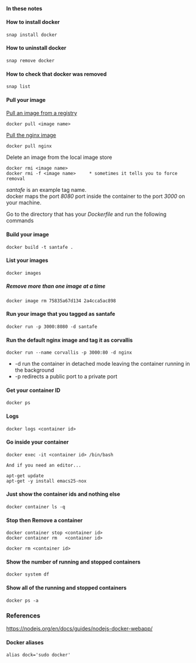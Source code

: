 
#### In these notes

#### How to install docker

```
snap install docker
```

#### How to uninstall docker

```
snap remove docker
```

#### How to check that docker was removed

```
snap list
```

#### Pull your image

[Pull an image from a registry](https://docs.docker.com/engine/reference/commandline/pull/)

```
docker pull <image name>
```

[Pull the nginx image](https://hub.docker.com/_/nginx/)

```
docker pull nginx
```

Delete an image from the local image store

```
docker rmi <image name>
docker rmi -f <image name>     * sometimes it tells you to force removal
```

*santafe* is an example tag name.   
docker maps the port *8080* port inside the container to the port *3000* on your machine.

Go to the directory that has your *Dockerfile* and run the following commands

#### Build your image

```
docker build -t santafe .
```

#### List your images

```
docker images
```

##### Remove more than one image at a time

```
docker image rm 75835a67d134 2a4cca5ac898
```

#### Run your image that you tagged as santafe

```
docker run -p 3000:8080 -d santafe
```

#### Run the default nginx image and tag it as corvallis

```
docker run --name corvallis -p 3000:80 -d nginx
```

* -d run the container in detached mode leaving the container running in the background
* -p redirects a public port to a private port

#### Get your container ID

```
docker ps
```

#### Logs

```
docker logs <container id>
```

#### Go inside your container

```
docker exec -it <container id> /bin/bash

And if you need an editor...

apt-get update
apt-get -y install emacs25-nox
```

#### Just show the container ids and nothing else

```
docker container ls -q
```

#### Stop then Remove a container

```
docker container stop <container id>
docker container rm   <container id>

docker rm <container id>
```

#### Show the number of running and stopped containers

```
docker system df
```

#### Show all of the running and stopped containers

```
docker ps -a
```

### References

https://nodejs.org/en/docs/guides/nodejs-docker-webapp/

#### Docker aliases

```
alias dock='sudo docker'
```

